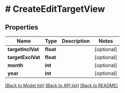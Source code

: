 # # CreateEditTargetView

## Properties

Name | Type | Description | Notes
------------ | ------------- | ------------- | -------------
**targetInclVat** | **float** |  | [optional]
**targetExclVat** | **float** |  | [optional]
**month** | **int** |  | [optional]
**year** | **int** |  | [optional]

[[Back to Model list]](../../README.md#models) [[Back to API list]](../../README.md#endpoints) [[Back to README]](../../README.md)
